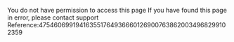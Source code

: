 You do not have permission to access this page If you have found this page in error, please contact support Reference:4754606991941635517649366601269007638620034968299102359